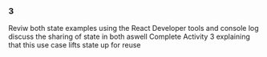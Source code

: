 ### 3

Reviw both state examples using the React Developer tools and console log discuss the sharing of state in both aswell
Complete Activity 3 explaining that this use case lifts state up for reuse
